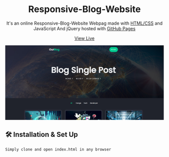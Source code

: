 <h1 align="center">
  Responsive-Blog-Website
</h1>
<p align="center">
  It's an online Responsive-Blog-Website Webpag made with <a href="https://www.geeksforgeeks.org/web-technology/html-css/" target="_blank">HTML/CSS</a> and JavaScript And jQuery hosted with <a href="https://www.github.com/" target="_blank">GitHub Pages</a>
</p>
<p align="center">
  <a href="https://asim1909.github.io/Responsive-Blog-Website/" target="_blank">View Live</a>
</p>

![image](image/Screenshot_23.jpg)


## 🛠 Installation & Set Up

```
Simply clone and open index.html in any browser
```
